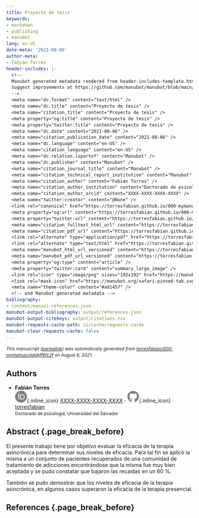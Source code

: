 ```yaml
---
title: Proyecto de tesis
keywords:
- markdown
- publishing
- manubot
lang: en-US
date-meta: '2021-08-06'
author-meta:
- Fabián Torres
header-includes: |-
  <!--
  Manubot generated metadata rendered from header-includes-template.html.
  Suggest improvements at https://github.com/manubot/manubot/blob/main/manubot/process/header-includes-template.html
  -->
  <meta name="dc.format" content="text/html" />
  <meta name="dc.title" content="Proyecto de tesis" />
  <meta name="citation_title" content="Proyecto de tesis" />
  <meta property="og:title" content="Proyecto de tesis" />
  <meta property="twitter:title" content="Proyecto de tesis" />
  <meta name="dc.date" content="2021-08-06" />
  <meta name="citation_publication_date" content="2021-08-06" />
  <meta name="dc.language" content="en-US" />
  <meta name="citation_language" content="en-US" />
  <meta name="dc.relation.ispartof" content="Manubot" />
  <meta name="dc.publisher" content="Manubot" />
  <meta name="citation_journal_title" content="Manubot" />
  <meta name="citation_technical_report_institution" content="Manubot" />
  <meta name="citation_author" content="Fabián Torres" />
  <meta name="citation_author_institution" content="Doctorado de psicología, Universidad del Salvador" />
  <meta name="citation_author_orcid" content="XXXX-XXXX-XXXX-XXXX" />
  <meta name="twitter:creator" content="@None" />
  <link rel="canonical" href="https://torresfabian.github.io/000-mymanuscript/" />
  <meta property="og:url" content="https://torresfabian.github.io/000-mymanuscript/" />
  <meta property="twitter:url" content="https://torresfabian.github.io/000-mymanuscript/" />
  <meta name="citation_fulltext_html_url" content="https://torresfabian.github.io/000-mymanuscript/" />
  <meta name="citation_pdf_url" content="https://torresfabian.github.io/000-mymanuscript/manuscript.pdf" />
  <link rel="alternate" type="application/pdf" href="https://torresfabian.github.io/000-mymanuscript/manuscript.pdf" />
  <link rel="alternate" type="text/html" href="https://torresfabian.github.io/000-mymanuscript/v/ff6fc2fa093600712ea3a2fd690b067ab7ebd788/" />
  <meta name="manubot_html_url_versioned" content="https://torresfabian.github.io/000-mymanuscript/v/ff6fc2fa093600712ea3a2fd690b067ab7ebd788/" />
  <meta name="manubot_pdf_url_versioned" content="https://torresfabian.github.io/000-mymanuscript/v/ff6fc2fa093600712ea3a2fd690b067ab7ebd788/manuscript.pdf" />
  <meta property="og:type" content="article" />
  <meta property="twitter:card" content="summary_large_image" />
  <link rel="icon" type="image/png" sizes="192x192" href="https://manubot.org/favicon-192x192.png" />
  <link rel="mask-icon" href="https://manubot.org/safari-pinned-tab.svg" color="#ad1457" />
  <meta name="theme-color" content="#ad1457" />
  <!-- end Manubot generated metadata -->
bibliography:
- content/manual-references.json
manubot-output-bibliography: output/references.json
manubot-output-citekeys: output/citations.tsv
manubot-requests-cache-path: ci/cache/requests-cache
manubot-clear-requests-cache: false
...
```







<small><em>
This manuscript
([permalink](https://torresfabian.github.io/000-mymanuscript/v/ff6fc2fa093600712ea3a2fd690b067ab7ebd788/))
was automatically generated
from [torresfabian/000-mymanuscript@ff6fc2f](https://github.com/torresfabian/000-mymanuscript/tree/ff6fc2fa093600712ea3a2fd690b067ab7ebd788)
on August 6, 2021.
</em></small>

## Authors



+ **Fabián Torres**<br>
    ![ORCID icon](images/orcid.svg){.inline_icon}
    [XXXX-XXXX-XXXX-XXXX](https://orcid.org/XXXX-XXXX-XXXX-XXXX)
    · ![GitHub icon](images/github.svg){.inline_icon}
    [torresfabian](https://github.com/torresfabian)<br>
  <small>
     Doctorado de psicología, Universidad del Salvador
  </small>



## Abstract {.page_break_before}

El presente trabajo tiene por objetivo evaluar la eficacia de la terapia asincrónica para determinar sus niveles de eficacia. Para tal fin se aplicó la misma a un conjunto de pacientes recuperados de una comunidad de tratamiento de adicciones encontrándose que la misma fue muy bien aceptada y se pudo constatar que bajaron las recaídas en un 60 %.

También se pudo demostrar que los niveles de eficacia de la terapia asincrónica, en algunos casos superaron la eficacia de la terapia presencial.


## References {.page_break_before}

<!-- Explicitly insert bibliography here -->
<div id="refs"></div>
